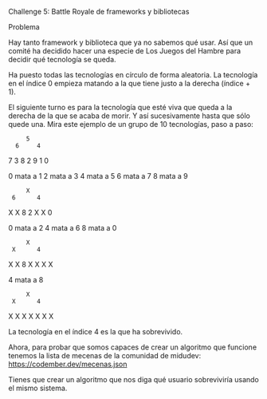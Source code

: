 Challenge 5: Battle Royale de frameworks y bibliotecas

Problema

Hay tanto framework y biblioteca que ya no sabemos qué usar. 
Así que un comité ha decidido hacer una especie de Los Juegos del Hambre para decidir qué tecnología se queda.

Ha puesto todas las tecnologías en círculo de forma aleatoria. 
La tecnología en el índice 0 empieza matando a la que tiene justo a la derecha (índice + 1).

El siguiente turno es para la tecnología que esté viva que queda a la derecha de la que se acaba de morir. 
Y así sucesivamente hasta que sólo quede una. Mira este ejemplo de un grupo de 10 tecnologías, paso a paso:


         5
      6     4
   7           3
   8           2
      9     1
         0


0 mata a 1
2 mata a 3
4 mata a 5
6 mata a 7
8 mata a 9


         X
     6      4
   X           X
   8           2
      X     X
         0


0 mata a 2
4 mata a 6
8 mata a 0


         X
     X      4
   X           X
   8           X
      X     X
         X


4 mata a 8


         X
     X      4
   X           X
   X           X
      X     X
         X


La tecnología en el índice 4 es la que ha sobrevivido.

Ahora, para probar que somos capaces de crear un algoritmo que funcione
tenemos la lista de mecenas de la comunidad de midudev: https://codember.dev/mecenas.json

Tienes que crear un algoritmo que nos diga qué usuario sobreviviría usando el mismo sistema.
